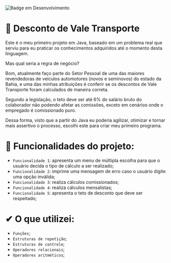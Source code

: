 ![Badge em Desenvolvimento](http://img.shields.io/static/v1?label=STATUS&message=EM%20DESENVOLVIMENTO&color=GREEN&style=for-the-badge)

# 🚌 Desconto de Vale Transporte
Este é o meu primeiro projeto em Java, baseado em um problema real que serviu para eu praticar os conhecimentos adquiridos até o momento desta linguagem.

Mas qual seria a regra de negócio?

Bom, atualmente faço parte do Setor Pessoal de uma das maiores revendedoras de veículos automotores (novos e seminovos) do estado da Bahia, e uma das minhas atribuições é conferir se os descontos de Vale Transporte foram calculados de maneira correta.

Segundo a legislação, o teto deve ser até 6% do salário bruto do colaborador não podendo afetar as comissões, exceto em cenários onde o empregado é comissionado puro.

Dessa forma, visto que a partir do Java eu poderia agilizar, otimizar e tornar mais assertivo o processo, escolhi este para criar meu primeiro programa.

# :hammer: Funcionalidades do projeto:

- `Funcionalidade 1`: apresenta um menu de múltipla escolha para que o usuário decida o tipo de cálculo a ser realizado;
- `Funcionalidade 2`: imprime uma mensagem de erro caso o usuário digite uma opção inválida;
- `Funcionalidade 3`: realiza cálculos comissionados;
- `Funcionalidade 4`: realiza cálculos mensalistas;
- `Funcionalidade 5`: apresenta o teto de desconto que deve ser respeitado;

# ✔ O que utilizei:

- `Funções`;
- `Estruturas de repetição`;
- `Estruturas de controle`;
- `Operadores relacionais`;
- `Operadores aritméticos`;


